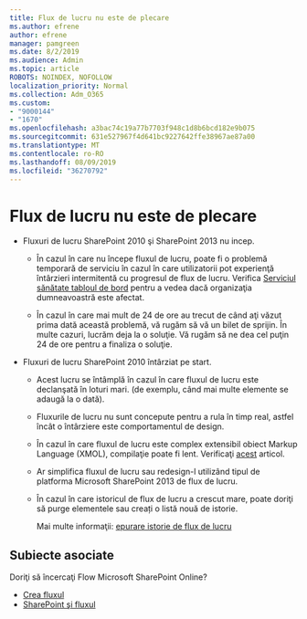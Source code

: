 ```yaml
---
title: Flux de lucru nu este de plecare
ms.author: efrene
author: efrene
manager: pamgreen
ms.date: 8/2/2019
ms.audience: Admin
ms.topic: article
ROBOTS: NOINDEX, NOFOLLOW
localization_priority: Normal
ms.collection: Adm_O365
ms.custom:
- "9000144"
- "1670"
ms.openlocfilehash: a3bac74c19a77b7703f948c1d8b6bcd182e9b075
ms.sourcegitcommit: 631e527967f4d641bc9227642ffe38967ae87a00
ms.translationtype: MT
ms.contentlocale: ro-RO
ms.lasthandoff: 08/09/2019
ms.locfileid: "36270792"
---
```

# <a name="workflow-is-not-starting"></a>Flux de lucru nu este de plecare

- Fluxuri de lucru SharePoint 2010 şi SharePoint 2013 nu incep.

    - În cazul în care nu începe fluxul de lucru, poate fi o problemă temporară de serviciu în cazul în care utilizatorii pot experienţă întârzieri intermitentă cu progresul de flux de lucru. Verifica [Serviciul sănătate tabloul de bord](https:/admin.microsoft.com/AdminPortal/Home#/servicehealth) pentru a vedea dacă organizaţia dumneavoastră este afectat.

    - În cazul în care mai mult de 24 de ore au trecut de când aţi văzut prima dată această problemă, vă rugăm să vă un bilet de sprijin. În multe cazuri, lucrăm deja la o soluţie. Vă rugăm să ne dea cel puţin 24 de ore pentru a finaliza o soluţie.

- Fluxuri de lucru SharePoint 2010 întârziat pe start.

    - Acest lucru se întâmplă în cazul în care fluxul de lucru este declanşată în loturi mari. (de exemplu, când mai multe elemente se adaugă la o dată).

    - Fluxurile de lucru nu sunt concepute pentru a rula în timp real, astfel încât o întârziere este comportamentul de design.

   -  În cazul în care fluxul de lucru este complex extensibil obiect Markup Language (XMOL), compilaţie poate fi lent. Verificaţi [acest](https://support.microsoft.com/en-us/kb/3043697) articol.

    - Ar simplifica fluxul de lucru sau redesign-l utilizând tipul de platforma Microsoft SharePoint 2013 de flux de lucru.

    - În cazul în care istoricul de flux de lucru a crescut mare, poate doriţi să purge elementele sau creați o listă nouă de istorie.

        Mai multe informaţii: [epurare istorie de flux de lucru](https://blogs.technet.microsoft.com/marj/2015/08/07/sharepoint-2010-workflows-best-practice-purge-workflow-history-list-items/)


## <a name="related-topics"></a>Subiecte asociate
Doriţi să încercaţi Flow Microsoft SharePoint Online?
- [Crea fluxul](https://support.office.com/article/Create-a-flow-for-a-list-or-library-in-SharePoint-Online-or-OneDrive-for-Business-a9c3e03b-0654-46af-a254-20252e580d01) 
- [SharePoint şi fluxul](https://flow.microsoft.com/blog/sharepoint-and-flow/) 


